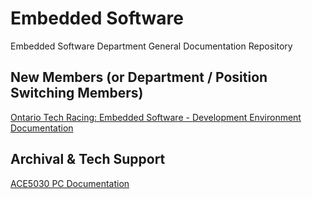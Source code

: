 # Embedded Software

Embedded Software Department General Documentation Repository

## New Members (or Department / Position Switching Members)

[Ontario Tech Racing: Embedded Software - Development Environment Documentation](https://github.com/OntarioTechRacing/embedded/blob/main/EMBEDDED_DEV_ENV.md)

## Archival & Tech Support

[ACE5030 PC Documentation](https://github.com/OntarioTechRacing/embedded/blob/main/ACE5030_PC_README.md)
